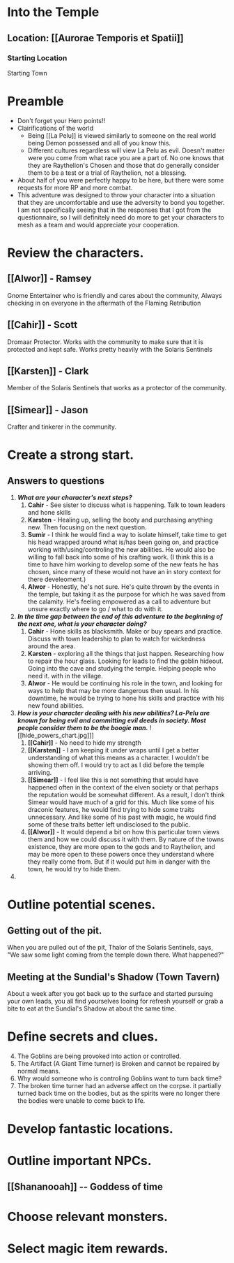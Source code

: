 # Into the Temple

## Location: [[Aurorae Temporis et Spatii]]

### **Starting Location**
Starting Town

# Preamble
* Don't forget your Hero points!!
* Clairifications of the world
	* Being [[La Pelu]] is viewed similarly to someone on the real world being Demon possessed and all of you know this.
	* Different cultures regardless will view La Pelu as evil. Doesn't matter were you come from what race you are a part of. No one knows that they are Raythelion's Chosen and those that do generally consider them to be a test or a trial of Raythelion, not a blessing.
* About half of you were perfectly happy to be here, but there were some requests for more RP and more combat.
* This adventure was designed to throw your character into a situation that they are uncomfortable and use the adversity to bond you together. I am not specifically seeing that in the responses that I got from the questionnaire, so I will definitely need do more to get your characters to mesh as a team and would appreciate your cooperation.

 
# Review the characters.
## [[Alwor]] - Ramsey
Gnome Entertainer who is friendly and cares about the community, Always checking in on everyone in the aftermath of the Flaming Retribution
## [[Cahir]] - Scott
Dromaar Protector. Works with the community to make sure that it is protected and kept safe. Works pretty heavily with the Solaris Sentinels
## [[Karsten]] - Clark
Member of the Solaris Sentinels that works as a protector of the community.
## [[Simear]] - Jason
Crafter and tinkerer in the community.

# Create a strong start.
## Answers to questions
1. ***What are your character's next steps?***
	1. **Cahir** - See sister to discuss what is happening. Talk to town leaders and hone skills
	2. **Karsten** - Healing up, selling the booty and purchasing anything new. Then focusing on the next question.
	3. **Sumir** - I think he would find a way to isolate himself, take time to get his head wrapped around what is/has been going on, and practice working with/using/controling the new abilities. He would also be willing to fall back into some of his crafting work. (I think this is a time to have him working to develop some of the new feats he has chosen, since many of these would not have an in story context for there develeoment.)
	4. **Alwor** - Honestly, he's not sure. He's quite thrown by the events in the temple, but taking it as the purpose for which he was saved from the calamity. He's feeling empowered as a call to adventure but unsure exactly where to go / what to do with it.
2. ***In the time gap between the end of this adventure to the beginning of the next one, what is your character doing?***
	1. **Cahir** - Hone skills as blacksmith. Make or buy spears and practice. Discuss with town leadership to plan to watch for wickedness around the area.
	2. **Karsten** - exploring all the things that just happen. Researching how to repair the hour glass. Looking for leads to find the goblin hideout. Going into the cave and studying the temple. Helping people who need it. with in the village.
	3. **Alwor** - He would be continuing his role in the town, and looking for ways to help that may be more dangerous then usual. In his downtime, he would be trying to hone his skills and practice with his new found abilities.
3. ***How is your character dealing with his new abilities? La-Pelu are known for being evil and committing evil deeds in society. Most people consider them to be the boogie man.*** ![[hide_powers_chart.jpg]]]
	1. **[[Cahir]]** - No need to hide my strength
	2. **[[Karsten]]** - I am keeping it under wraps until I get a better understanding of what this means as a character. I wouldn't be showing them off. I would try to act as I did before the temple arriving.
	3. **[[Simear]]** - I feel like this is not something that would have happened often in the context of the elven society or that perhaps the reputation would be somewhat different. As a result, I don't think Simear would have much of a grid for this. Much like some of his draconic features, he would find trying to hide some traits unnecessary. And like some of his past with magic, he would find some of these traits better left undisclosed to the public.
	4. **[[Alwor]]** - It would depend a bit on how this particular town views them and how we could discuss it with them. By nature of the towns existence, they are more open to the gods and to Raythelion, and may be more open to these powers once they understand where they really come from. But if it would put him in danger with the town, he would try to hide them.
4. 

# Outline potential scenes.
## Getting out of the pit.
When you are pulled out of the pit, Thalor of the Solaris Sentinels, says, "We saw some light coming from the temple down there. What happened?"

## Meeting at the Sundial's Shadow (Town Tavern)
About a week after you got back up to the surface and started pursuing your own leads, you all find yourselves looing for refresh yourself or grab a bite to eat at the Sundial's Shadow at about the same time.

# Define secrets and clues.

4. The Goblins are being provoked into action or controlled.
5. The Artifact (A Giant Time turner) is Broken and cannot be repaired by normal means. 
6. Why would someone who is controling Goblins want to turn back time?
8. The broken time turner had an adverse affect on the corpse. it partially turned back time on the bodies, but as the spirits were no longer there the bodies were unable to come back to life.


# Develop fantastic locations.

# Outline important NPCs.
## [[Shananooah]] -- Goddess of time


# Choose relevant monsters.

# Select magic item rewards.